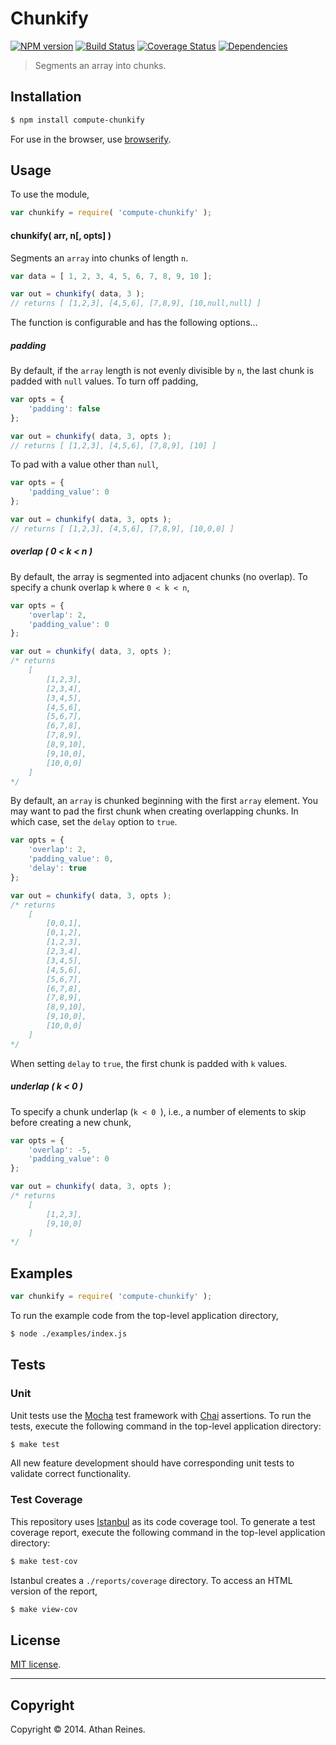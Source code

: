 Chunkify
===
[![NPM version][npm-image]][npm-url] [![Build Status][travis-image]][travis-url] [![Coverage Status][coveralls-image]][coveralls-url] [![Dependencies][dependencies-image]][dependencies-url]

> Segments an array into chunks.


## Installation

``` bash
$ npm install compute-chunkify
```

For use in the browser, use [browserify](https://github.com/substack/node-browserify).


## Usage

To use the module,

``` javascript
var chunkify = require( 'compute-chunkify' );
```

#### chunkify( arr, n[, opts] )

Segments an `array` into chunks of length `n`.

``` javascript
var data = [ 1, 2, 3, 4, 5, 6, 7, 8, 9, 10 ];

var out = chunkify( data, 3 );
// returns [ [1,2,3], [4,5,6], [7,8,9], [10,null,null] ]
```

The function is configurable and has the following options...


##### padding

By default, if the `array` length is not evenly divisible by `n`, the last chunk is padded with `null` values. To turn off padding,

``` javascript
var opts = {
	'padding': false
};

var out = chunkify( data, 3, opts );
// returns [ [1,2,3], [4,5,6], [7,8,9], [10] ]
```

To pad with a value other than `null`,

``` javascript
var opts = {
	'padding_value': 0
};

var out = chunkify( data, 3, opts );
// returns [ [1,2,3], [4,5,6], [7,8,9], [10,0,0] ]
```


##### overlap ( 0 < k < n )

By default, the array is segmented into adjacent chunks (no overlap). To specify a chunk overlap `k` where `0 < k < n`,

``` javascript
var opts = {
	'overlap': 2,
	'padding_value': 0
};

var out = chunkify( data, 3, opts );
/* returns 
	[
		[1,2,3],
		[2,3,4],
		[3,4,5],
		[4,5,6],
		[5,6,7],
		[6,7,8],
		[7,8,9],
		[8,9,10],
		[9,10,0],
		[10,0,0]
	]
*/
```

By default, an `array` is chunked beginning with the first `array` element. You may want to pad the first chunk when creating overlapping chunks. In which case, set the `delay` option to `true`.

``` javascript
var opts = {
	'overlap': 2,
	'padding_value': 0,
	'delay': true
};

var out = chunkify( data, 3, opts );
/* returns 
	[
		[0,0,1],
		[0,1,2],
		[1,2,3],
		[2,3,4],
		[3,4,5],
		[4,5,6],
		[5,6,7],
		[6,7,8],
		[7,8,9],
		[8,9,10],
		[9,10,0],
		[10,0,0]
	]
*/
```

When setting `delay` to `true`, the first chunk is padded with `k` values.


##### underlap ( k < 0 )

To specify a chunk underlap (`k < 0 `), i.e., a number of elements to skip before creating a new chunk,

``` javascript
var opts = {
	'overlap': -5,
	'padding_value': 0
};

var out = chunkify( data, 3, opts );
/* returns 
	[
		[1,2,3],
		[9,10,0]
	]
*/
```

  




## Examples

``` javascript
var chunkify = require( 'compute-chunkify' );
```

To run the example code from the top-level application directory,

``` bash
$ node ./examples/index.js
```


## Tests

### Unit

Unit tests use the [Mocha](http://visionmedia.github.io/mocha) test framework with [Chai](http://chaijs.com) assertions. To run the tests, execute the following command in the top-level application directory:

``` bash
$ make test
```

All new feature development should have corresponding unit tests to validate correct functionality.


### Test Coverage

This repository uses [Istanbul](https://github.com/gotwarlost/istanbul) as its code coverage tool. To generate a test coverage report, execute the following command in the top-level application directory:

``` bash
$ make test-cov
```

Istanbul creates a `./reports/coverage` directory. To access an HTML version of the report,

``` bash
$ make view-cov
```


## License

[MIT license](http://opensource.org/licenses/MIT). 


---
## Copyright

Copyright &copy; 2014. Athan Reines.


[npm-image]: http://img.shields.io/npm/v/compute-chunkify.svg
[npm-url]: https://npmjs.org/package/compute-chunkify

[travis-image]: http://img.shields.io/travis/compute-io/chunkify/master.svg
[travis-url]: https://travis-ci.org/compute-io/chunkify

[coveralls-image]: https://img.shields.io/coveralls/compute-io/chunkify/master.svg
[coveralls-url]: https://coveralls.io/r/compute-io/chunkify?branch=master

[dependencies-image]: http://img.shields.io/david/compute-io/chunkify.svg
[dependencies-url]: https://david-dm.org/compute-io/chunkify

[dev-dependencies-image]: http://img.shields.io/david/dev/compute-io/chunkify.svg
[dev-dependencies-url]: https://david-dm.org/dev/compute-io/chunkify

[github-issues-image]: http://img.shields.io/github/issues/compute-io/chunkify.svg
[github-issues-url]: https://github.com/compute-io/chunkify/issues
